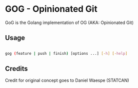 # GOG - Opinionated Git

GoG is the Golang implementation of OG (AKA: Opinionated Git)

## Usage

```bash

gog (feature | push | finish) [options ...] [-h] [-help]

```

## Credits

Credit for original concept goes to Daniel Waespe (STATCAN)
